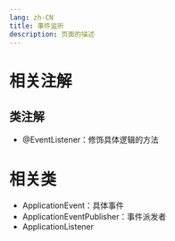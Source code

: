 ```yaml
---
lang: zh-CN
title: 事件监听
description: 页面的描述
---
```


# 相关注解

## 类注解

- @EventListener：修饰具体逻辑的方法

# 相关类

- ApplicationEvent：具体事件
- ApplicationEventPublisher：事件派发者
- ApplicationListener
